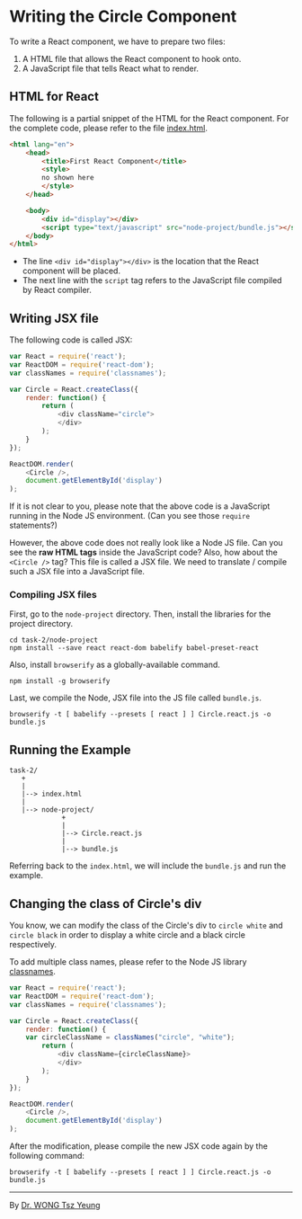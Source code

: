 # Writing the Circle Component

To write a React component, we have to prepare two files:

1. A HTML file that allows the React component to hook onto.
2. A JavaScript file that tells React what to render.

## HTML for React

The following is a partial snippet of the HTML for the React component. For the complete code, please refer to the file [index.html](index.html).

```html
<html lang="en">
	<head>
		<title>First React Component</title>
		<style>
		no shown here
		</style>
	</head>

	<body>
		<div id="display"></div>
		<script type="text/javascript" src="node-project/bundle.js"></script>
	</body>
</html>
```

- The line `<div id="display"></div>` is the location that the React component will be placed.
- The next line with the `script` tag refers to the JavaScript file compiled by React compiler.

## Writing JSX file

The following code is called JSX:

```javascript
var React = require('react');
var ReactDOM = require('react-dom');
var classNames = require('classnames');

var Circle = React.createClass({
	render: function() {
		return (
			<div className="circle">
			</div>
		);
	}
});

ReactDOM.render(
	<Circle />,
	document.getElementById('display')
);
```

If it is not clear to you, please note that the above code is a JavaScript running in the Node JS environment. (Can you see those `require` statements?)

However, the above code does not really look like a Node JS file. Can you see the **raw HTML tags** inside the JavaScript code?  Also, how about the `<Circle />` tag?  This file is called a JSX file. We need to translate / compile  such a JSX file into a JavaScript file.

### Compiling JSX files

First, go to the `node-project` directory. Then, install the libraries for the project directory.

```
cd task-2/node-project
npm install --save react react-dom babelify babel-preset-react
```

Also, install `browserify` as a globally-available command.

```
npm install -g browserify
```

Last, we compile the Node, JSX file into the JS file called `bundle.js`.

```
browserify -t [ babelify --presets [ react ] ] Circle.react.js -o bundle.js
```

## Running the Example

```
task-2/
   +
   |
   |--> index.html
   |
   |--> node-project/
             +
             |
             |--> Circle.react.js
             |
             |--> bundle.js
```

Referring back to the `index.html`, we will include the `bundle.js` and run the example.

## Changing the class of Circle's div

You know, we can modify the class of the Circle's div to `circle white` and `circle black` in order to display a white circle and a black circle respectively.

To add multiple class names, please refer to the Node JS library [classnames](https://github.com/JedWatson/classnames).

```javascript
var React = require('react');
var ReactDOM = require('react-dom');
var classNames = require('classnames');

var Circle = React.createClass({
	render: function() {
    var circleClassName = classNames("circle", "white");
		return (
			<div className={circleClassName}>
			</div>
		);
	}
});

ReactDOM.render(
	<Circle />,
	document.getElementById('display')
);
```

After the modification, please compile the new JSX code again by the following command:

```
browserify -t [ babelify --presets [ react ] ] Circle.react.js -o bundle.js
```

---
By [Dr. WONG Tsz Yeung](http://www.cse.cuhk.edu.hk/~tywong)
